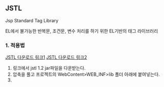 ## JSTL

Jsp Standard Tag Library

EL에서 불가능한 반복문, 조건문, 변수 처리를 하기 위한 EL기반의 태그 라이브러리

### 1. 적용법
[JSTL 다운로드 링크1](https://mvnrepository.com/artifact/javax.servlet/jstl)
[JSTL 다운로드 링크2](http://www.java2s.com/Code/Jar/j/Downloadjstl12jar.htm)

1. 링크에서 jstl 1.2 jar파일을 다운받는다.
2. 압축을 풀고 프로젝트의 WebContent>WEB_INF>lib 폴더 아래에 붙여넣는다.
3. 
<!--stackedit_data:
eyJoaXN0b3J5IjpbLTExNDY2OTM2NDddfQ==
-->